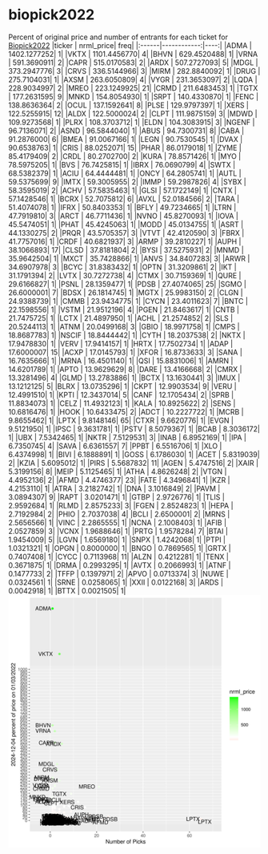 # biopick2022
Percent of original price and number of entrants for each ticket for [Biopick2022](https://twitter.com/hashtag/Biopick2022)
|ticker |   nrml_price| freq|
|:------|------------:|----:|
|ADMA   | 1402.1277252|    1|
|VKTX   | 1101.4456770|    4|
|BHVN   |  629.4520488|    1|
|VRNA   |  591.3690911|    2|
|CAPR   |  515.0170583|    2|
|ARDX   |  507.2727093|    5|
|MDGL   |  373.2947776|    3|
|CRVS   |  336.5144966|    3|
|MIRM   |  282.8840092|    1|
|DRUG   |  275.7104031|    1|
|AXSM   |  263.6050809|    4|
|VYGR   |  231.3653097|    2|
|LQDA   |  228.9034997|    2|
|MREO   |  223.1249925|   21|
|CRMD   |  211.6483453|    1|
|TGTX   |  177.2631595|    9|
|MNKD   |  154.8054930|    1|
|SRPT   |  140.4330870|    1|
|FENC   |  138.8636364|    2|
|OCUL   |  137.1592641|    8|
|PLSE   |  129.9797397|    1|
|XERS   |  122.5255915|   12|
|ALDX   |  122.5000024|    2|
|CLPT   |  111.9875159|    3|
|MDWD   |  109.9273568|    1|
|PLRX   |  108.3703712|    1|
|ELDN   |  104.3083915|    3|
|NGENF  |   96.7136071|    2|
|ASND   |   96.5844040|    1|
|ABUS   |   94.7300731|    8|
|CABA   |   91.2876000|    6|
|BMEA   |   91.0067166|    1|
|LEGN   |   90.7530545|    1|
|DVAX   |   90.6538763|    1|
|CRIS   |   88.0252071|   15|
|PHAR   |   86.0179018|    1|
|ZYME   |   85.4179409|    2|
|CRDL   |   80.2702700|    2|
|KURA   |   78.8571426|    1|
|MYO    |   78.5975205|    1|
|BVS    |   76.7425815|    1|
|IBRX   |   76.0690799|    4|
|SWTX   |   68.5382379|    1|
|ACIU   |   64.4444481|    1|
|ONCY   |   64.2805741|    1|
|AUTL   |   59.5375699|    9|
|IMTX   |   59.3005955|    2|
|IMMP   |   59.2987826|    4|
|SYBX   |   58.3595019|    2|
|ACHV   |   57.5835463|    1|
|GLSI   |   57.1722149|    1|
|CNTX   |   57.1428546|    1|
|BCRX   |   52.7075812|    6|
|AVXL   |   52.0184566|    2|
|TARA   |   51.4074078|    1|
|IFRX   |   50.8403353|    1|
|BFLY   |   49.7234665|    1|
|LTRN   |   47.7919810|    3|
|ARCT   |   46.7711436|    1|
|NVNO   |   45.8270093|    1|
|IOVA   |   45.5474051|    1|
|PHAT   |   45.4245063|    1|
|MODD   |   45.0134755|    1|
|ASRT   |   44.1330275|    2|
|PRQR   |   43.5705357|    3|
|VTVT   |   42.4120590|    3|
|FBRX   |   41.7757016|    1|
|CRDF   |   40.6821937|    3|
|ARMP   |   39.2810227|    1|
|AUPH   |   38.1066893|   17|
|CLSD   |   37.8181804|    2|
|BYSI   |   37.5275931|    2|
|MNMD   |   35.9642504|    1|
|MXCT   |   35.7428866|    1|
|ANVS   |   34.8407283|    3|
|ARWR   |   34.6907978|    3|
|BCYC   |   31.8383432|    1|
|OPTN   |   31.3209861|    2|
|IKT    |   31.1791394|    2|
|LVTX   |   30.7272738|    4|
|CTMX   |   30.7159369|    1|
|QURE   |   29.6166827|    1|
|PSNL   |   28.1359477|    1|
|PDSB   |   27.4074065|   25|
|SGMO   |   26.6000001|    7|
|BDSX   |   26.1814745|    1|
|MGTX   |   25.9983150|    2|
|CLGN   |   24.9388739|    1|
|CMMB   |   23.9434775|    1|
|CYCN   |   23.4011623|    7|
|BNTC   |   22.1598556|    1|
|VSTM   |   21.9512196|    4|
|PGEN   |   21.8463617|    1|
|CNTB   |   21.7475725|    1|
|LCTX   |   21.4897950|    1|
|ACHL   |   21.2574852|    2|
|SLS    |   20.5244113|    1|
|ATNM   |   20.0499168|    3|
|GBIO   |   18.9971758|    1|
|CMPS   |   18.8687783|    1|
|NSCIF  |   18.8444442|    1|
|CYTH   |   18.2037538|    2|
|NKTX   |   17.9478830|    1|
|VERV   |   17.9414157|    1|
|HRTX   |   17.7502734|    1|
|ADAP   |   17.6000007|   15|
|ACXP   |   17.0145793|    1|
|XFOR   |   16.8733633|    3|
|SANA   |   16.7635666|    1|
|MRNA   |   16.4501140|    1|
|QSI    |   15.8831006|    1|
|AMRN   |   14.6201789|    1|
|APTO   |   13.9629629|    8|
|DARE   |   13.4166668|    2|
|CMRX   |   13.3281496|    4|
|GLMD   |   13.2783886|    1|
|BCTX   |   13.1630441|    3|
|IMUX   |   13.1212125|    5|
|BLRX   |   13.0735296|    1|
|CKPT   |   12.9903534|    9|
|VERU   |   12.4991510|    1|
|KPTI   |   12.3437014|    5|
|CANF   |   12.1705434|    2|
|SPRB   |   11.8834073|    1|
|CELZ   |   11.4932123|    1|
|KALA   |   10.8925622|    2|
|SENS   |   10.6816476|    1|
|HOOK   |   10.6433475|    2|
|ADCT   |   10.2227722|    1|
|MCRB   |    9.8655462|    1|
|LPTX   |    9.8148146|   65|
|CTXR   |    9.6620776|    1|
|EVGN   |    9.5121950|    1|
|IPSC   |    9.3631781|    1|
|PSTV   |    8.5079367|    1|
|BCAB   |    8.3036172|    1|
|UBX    |    7.5342465|    1|
|NKTR   |    7.5129531|    3|
|INAB   |    6.8952169|    1|
|IPA    |    6.7350745|    4|
|SAVA   |    6.6361557|    7|
|PPBT   |    6.5516706|    1|
|XLO    |    6.4374998|    1|
|BIVI   |    6.1888891|    1|
|GOSS   |    6.1786030|    1|
|ACET   |    5.8319039|    2|
|KZIA   |    5.6095012|    1|
|PIRS   |    5.5687832|   11|
|AGEN   |    5.4747516|    2|
|XAIR   |    5.3199156|    8|
|MEIP   |    5.1125465|    1|
|ATHA   |    4.8626248|    2|
|VTGN   |    4.4952136|    2|
|AFMD   |    4.4746377|   23|
|FATE   |    4.3496841|    1|
|KZR    |    4.2153110|    1|
|ATRA   |    3.2182742|    1|
|DNA    |    3.1016849|    2|
|PAVM   |    3.0894307|    9|
|RAPT   |    3.0201471|    1|
|GTBP   |    2.9726776|    1|
|TLIS   |    2.9592684|    1|
|RLMD   |    2.8575233|    3|
|FGEN   |    2.8524823|    1|
|HEPA   |    2.7192984|    2|
|PHIO   |    2.7037038|    4|
|BCLI   |    2.6500001|    2|
|MRNS   |    2.5656566|    1|
|VINC   |    2.2865555|    1|
|NCNA   |    2.1008403|    1|
|AFIB   |    2.0527859|    3|
|VCNX   |    1.9688646|    1|
|PRTG   |    1.9578284|    7|
|BTAI   |    1.9454009|    5|
|LGVN   |    1.6569180|    1|
|SNPX   |    1.4242068|    1|
|PTPI   |    1.0321321|    1|
|OPGN   |    0.8000000|    1|
|BNGO   |    0.7869565|    1|
|GRTX   |    0.7407408|    1|
|CYCC   |    0.7113968|   11|
|ALZN   |    0.4212281|    1|
|TENX   |    0.3671875|    1|
|DRMA   |    0.2993295|    1|
|AVTX   |    0.2066993|    1|
|ATNF   |    0.1477733|    2|
|TFFP   |    0.1397971|    2|
|APVO   |    0.0713374|    3|
|NUWE   |    0.0324561|    1|
|SRNE   |    0.0258065|    1|
|XXII   |    0.0122168|    3|
|ARDS   |    0.0042918|    1|
|BTTX   |    0.0021505|    1|
![retvspicks](biopicks.png?raw=true)
